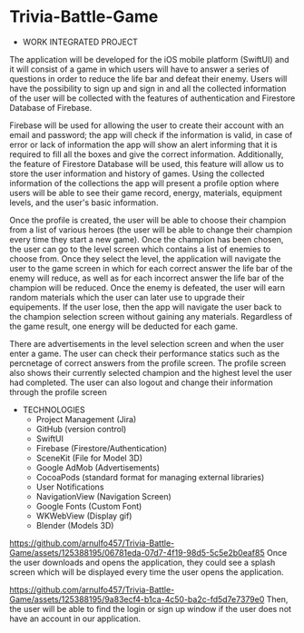 # Trivia-Battle-Game
- WORK INTEGRATED PROJECT

<p>The application will be developed for the iOS mobile platform (SwiftUI) and it will consist of a game in which users will have to answer a series of questions in order to reduce the life bar and defeat their enemy. Users will have the possibility to sign up and sign in and all the collected information of the user will be collected with the features of authentication and Firestore Database of Firebase.</p>
  
<p>Firebase will be used for allowing the user to create their account with an email and password; the app will check if the information is valid, in case of error or lack of information the app will show an alert informing that it is required to fill all the boxes and give the correct information. Additionally, the feature of Firestore Database will be used, this feature will allow us to store the user information and history of games. Using the collected information of the collections the app will present a profile option where users will be able to see their game record, energy, materials, equipment levels, and the user's basic information.</p>
  
<p>Once the profile is created, the user will be able to choose their champion from a list of various heroes (the user will be able to change their champion every time they start a new game). Once the champion has been chosen, the user can go to the level screen which contains a list of enemies to choose from. Once they select the level, the application will navigate the user to the game screen in which for each correct answer the life bar of the enemy will reduce, as well as for each incorrect answer the life bar of the champion will be reduced. Once the enemy is defeated, the user will earn random materials which the user can later use to upgrade their equipements. If the user lose, then the app will navigate the user back to the champion selection screen without gaining any materials. Regardless of the game result, one energy will be deducted for each game.</p>

<p>There are advertisements in the level selection screen and when the user enter a game. The user can check their performance statics such as the percnetage of correct answers from the profile screen. The profile screen also shows their currently selected champion and the highest level the user had completed. The user can also logout and change their information through the profile screen</p>

- TECHNOLOGIES
  - Project Management (Jira)
  - GitHub (version control)
  - SwiftUI
  - Firebase (Firestore/Authentication)
  - SceneKit (File for Model 3D)
  - Google AdMob (Advertisements)
  - CocoaPods (standard format for managing external libraries)
  - User Notifications
  - NavigationView (Navigation Screen)
  - Google Fonts (Custom Font)
  - WKWebView (Display gif)
  - Blender (Models 3D)
 
https://github.com/arnulfo457/Trivia-Battle-Game/assets/125388195/06781eda-07d7-4f19-98d5-5c5e2b0eaf85
Once the user downloads and opens the application, they could see a splash screen which will be displayed every time the user opens the application.

https://github.com/arnulfo457/Trivia-Battle-Game/assets/125388195/9a83ecf4-b1ca-4c50-ba2c-fd5d7e7379e0
Then, the user will be able to find the login or sign up window if the user does not have an account in our application.




